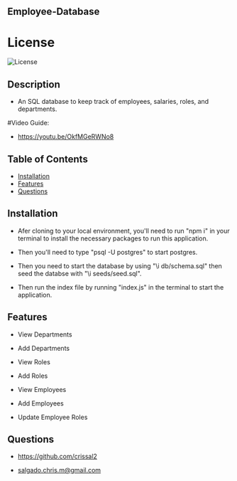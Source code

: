## Employee-Database

  # License
  ![License](https://img.shields.io/badge/License-MIT-yellow.svg)
  
## Description
  
  - An SQL database to keep track of employees, salaries, roles, and departments.

#Video Guide:

 - https://youtu.be/OkfMGeRWNo8

## Table of Contents
  
  - [Installation](#installation)
  - [Features](#features)
  - [Questions](#questions)
  
## Installation
  
  - Afer cloning to your local environment, you'll need to run "npm i" in your terminal to install the necessary packages to run this application. 
  
  - Then you'll need to type "psql -U postgres" to start postgres. 
  
  - Then you need to start the database by using "\i db/schema.sql" then seed the databse with "\i seeds/seed.sql". 
  
  - Then run the index file by running "index.js" in the terminal to start the application.
  
## Features
  
  - View Departments

  - Add Departments

  - View Roles

  - Add Roles

  - View Employees

  - Add Employees

  - Update Employee Roles

## Questions
  
  - https://github.com/crissal2
  
  - salgado.chris.m@gmail.com
  
